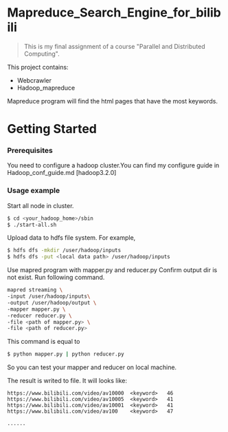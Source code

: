 # Mapreduce_Search_Engine_for_bilibili

> This is my final assignment of a course "Parallel and Distributed Computing".

This project contains: 
* Webcrawler
* Hadoop_mapreduce

Mapreduce program will find the html pages that have the most keywords.


# Getting Started

### Prerequisites
You need to configure a hadoop cluster.You can find my configure guide in Hadoop_conf_guide.md [hadoop3.2.0]

### Usage example

Start all node in cluster.

```sh
$ cd <your_hadoop_home>/sbin
$ ./start-all.sh
```

Upload data to hdfs file system. For example,

```sh
$ hdfs dfs -mkdir /user/hadoop/inputs
$ hdfs dfs -put <local data path> /user/hadoop/inputs
```
Use mapred program with mapper.py and reducer.py
Confirm output dir is not exist. Run following command.

```sh
mapred streaming \
-input /user/hadoop/inputs\
-output /user/hadoop/output \
-mapper mapper.py \
-reducer reducer.py \
-file <path of mapper.py> \
-file <path of reducer.py>
```
This command is equal to
```sh
$ python mapper.py | python reducer.py
```
So you can test your mapper and reducer on local machine.

The result is writed to file. It will looks like:
```
https://www.bilibili.com/video/av10000	<keyword>	46
https://www.bilibili.com/video/av10005	<keyword>	41
https://www.bilibili.com/video/av10001	<keyword>	41
https://www.bilibili.com/video/av100	<keyword>	47

......
```
